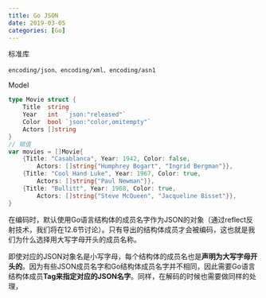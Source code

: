 ```yaml
---
title: Go JSON
date: 2019-03-05
categories: [Go]
---
```




标准库

```
encoding/json、encoding/xml、encoding/asn1
```

Model

```go
type Movie struct {
    Title  string
    Year   int  `json:"released"`
    Color  bool `json:"color,omitempty"`
    Actors []string
}
// 赋值
var movies = []Movie{
    {Title: "Casablanca", Year: 1942, Color: false,
        Actors: []string{"Humphrey Bogart", "Ingrid Bergman"}},
    {Title: "Cool Hand Luke", Year: 1967, Color: true,
        Actors: []string{"Paul Newman"}},
    {Title: "Bullitt", Year: 1968, Color: true,
        Actors: []string{"Steve McQueen", "Jacqueline Bisset"}},
}
```

在编码时，默认使用Go语言结构体的成员名字作为JSON的对象（通过reflect反射技术，我们将在12.6节讨论）。只有导出的结构体成员才会被编码，这也就是我们为什么选择用大写字母开头的成员名称。

即使对应的JSON对象名是小写字母，每个结构体的成员名也是**声明为大写字母开头的**。因为有些JSON成员名字和Go结构体成员名字并不相同，因此需要Go语言结构体成员**Tag来指定对应的JSON名字**。同样，在解码的时候也需要做同样的处理，

